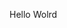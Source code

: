 Hello Wolrd



































































































































































































































































































































































































































































































































































































































































































































































































































































































































































































































































































































































































































































































































































































































































































































































































































































































































































































































































































































































